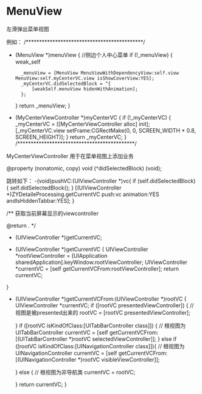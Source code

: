 # MenuView
左滑弹出菜单视图

例如：
/********************************************/
- (MenuView *)menuView {
    //侧边个人中心菜单
    if (!_menuView) {
        weak_self
        
        _menuView = [MenuView MenuViewWithDependencyView:self.view MenuView:self.myCenterVC.view isShowCoverView:YES];
        _myCenterVC.didSelectedBlock = ^{
            [weakSelf.menuView hidenWithAnimation];
        };
    }
    return _menuView;
}

- (MyCenterViewController *)myCenterVC {
    if (!_myCenterVC) {
        _myCenterVC = [[MyCenterViewController alloc] init];
        [_myCenterVC.view setFrame:CGRectMake(0, 0, SCREEN_WIDTH * 0.8, SCREEN_HEIGHT)];
    }
    return _myCenterVC;
}
/********************************************/

MyCenterViewController 用于在菜单视图上添加业务

@property (nonatomic, copy) void (^didSelectedBlock) (void);

跳转如下：
-(void)pushVC:(UIViewController *)vc{
    if (self.didSelectedBlock) {
        self.didSelectedBlock();
    }
   [(UIViewController *)ZYDetaileProcessing.getCurrentVC push:vc animation:YES andIsHiddenTabbar:YES];
}

/**
 获取当前屏幕显示的viewcontroller
 
 @return .
 */
+ (UIViewController *)getCurrentVC;

+ (UIViewController *)getCurrentVC
{
    UIViewController *rootViewController = [UIApplication sharedApplication].keyWindow.rootViewController;
    UIViewController *currentVC = [self getCurrentVCFrom:rootViewController];
    return currentVC;
    
    
}

+ (UIViewController *)getCurrentVCFrom:(UIViewController *)rootVC
{
    UIViewController *currentVC;
    if ([rootVC presentedViewController]) {
        // 视图是被presented出来的
        rootVC = [rootVC presentedViewController];
   
    }
    if ([rootVC isKindOfClass:[UITabBarController class]]) {
        // 根视图为UITabBarController
        currentVC = [self getCurrentVCFrom:[(UITabBarController *)rootVC selectedViewController]];
    } else if ([rootVC isKindOfClass:[UINavigationController class]]){
        // 根视图为UINavigationController
        currentVC = [self getCurrentVCFrom:[(UINavigationController *)rootVC visibleViewController]];
  
    } else {
        // 根视图为非导航类
        currentVC = rootVC;
  
    }
    return currentVC;
}

